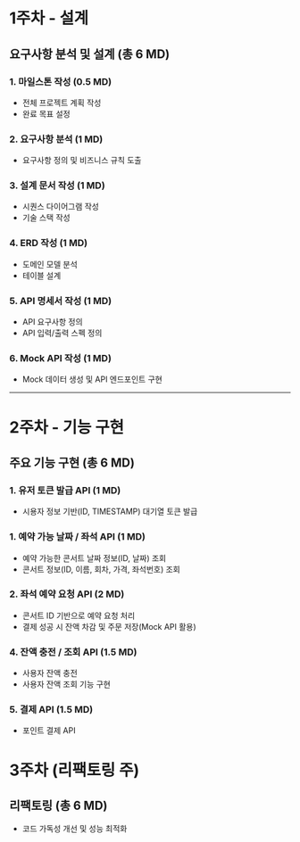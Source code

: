 # 1주차 - 설계

## 요구사항 분석 및 설계 (총 6 MD)

### 1. 마일스톤 작성 (0.5 MD)

- 전체 프로젝트 계획 작성
- 완료 목표 설정

### 2. 요구사항 분석 (1 MD)

- 요구사항 정의 및 비즈니스 규칙 도출

### 3. 설계 문서 작성 (1 MD)

- 시퀀스 다이어그램 작성
- 기술 스택 작성

### 4. ERD 작성 (1 MD)

- 도메인 모델 분석
- 테이블 설계

### 5. API 명세서 작성 (1 MD)

- API 요구사항 정의
- API 입력/출력 스펙 정의

### 6. Mock API 작성 (1 MD)

- Mock 데이터 생성 및 API 엔드포인트 구현 

----

# 2주차 - 기능 구현 

## 주요 기능 구현 (총 6 MD)

### 1. 유저 토큰 발급 API (1 MD)

- 시용자 정보 기반(ID, TIMESTAMP) 대기열 토큰 발급

### 1. 예약 가능 날짜 / 좌석 API (1 MD)

- 예약 가능한 콘서트 날짜 정보(ID, 날짜) 조회
- 콘서트 정보(ID, 이름, 회차, 가격, 좌석번호) 조회

### 2. 좌석 예약 요청 API (2 MD)

- 콘서트 ID 기반으로 예약 요청 처리
- 결제 성공 시 잔액 차감 및 주문 저장(Mock API 활용)

### 4. 잔액 충전 / 조회 API (1.5 MD)

- 사용자 잔액 충전
- 사용자 잔액 조회 기능 구현

### 5. 결제 API (1.5 MD)

- 포인트 결제 API


# 3주차 (리팩토링 주)

## 리팩토링 (총 6 MD)

- 코드 가독성 개선 및 성능 최적화
